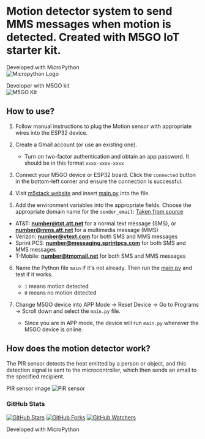 # Motion detector system to send MMS messages when motion is detected. Created with M5GO IoT starter kit. 

Developed with MicroPython\
![Micropython Logo](https://dashboard.snapcraft.io/site_media/appmedia/2018/12/mp_logo.png) 


Developer with M5GO kit\
![M5GO Kit](https://encrypted-tbn0.gstatic.com/images?q=tbn:ANd9GcSS2YtHgVWWzzhsuiFNPCIjIHTisbo3g6TOfmewtrU9gA&s) 

## How to use? 
1. Follow manual instructions to plug the Motion sensor with appropriate wires into the ESP32 device.

2. Create a Gmail account (or use an existing one).
   - Turn on two-factor authentication and obtain an app password. It should be in this format `xxxx-xxxx-xxxx`

4. Connect your M5GO device or ESP32 board. Click the `connected` button in the bottom-left corner and ensure the connection is successful. 

5. Visit [m5stack website](https://flow.m5stack.com/) and insert [main.py](https://github.com/AdityaRao127/motion-detector-system/blob/main/main.py) into the file.

6. Add the environment variables into the appropriate fields. Choose the appropriate domain name for the `sender_email`:
   [Taken from source](https://www.wikihow.com/Send-a-Text-from-Email)
  - AT&T: **number@txt.att.net** for a normal text message (SMS), or **number@mms.att.net** for a multimedia message (MMS)
  - Verizon: **number@vtext.com** for both SMS and MMS messages
  - Sprint PCS: **number@messaging.sprintpcs.com** for both SMS and MMS messages
  - T-Mobile: **number@tmomail.net** for both SMS and MMS messages

6. Name the Python file `main` if it's not already. Then run the [main.py](https://github.com/AdityaRao127/motion-detector-system/blob/main/main.py) and test if it works.
   - `1` means motion detected
   - `0` means no motion detected

8. Change M5GO device into APP Mode -> Reset Device -> Go to Programs -> Scroll down and select the `main.py` file.
   - Since you are in APP mode, the device will run `main.py`  whenever the M5GO device is online.
  

## How does the motion detector work? 
The PIR sensor detects the heat emitted by a person or object, and this detection signal is sent to the microcontroller, which then sends an email to the specified recipient.

PIR sensor image
![PIR sensor](https://ars.els-cdn.com/content/image/3-s2.0-B9780128236949000190-f08-05-9780128236949.jpg)


### GitHub Stats

[![GitHub Stars](https://img.shields.io/github/stars/AdityaRao127/motion-detector-system.svg)](https://github.com/AdityaRao127/motion-detector-system/stargazers)
[![GitHub Forks](https://img.shields.io/github/forks/AdityaRao127/motion-detector-system.svg)](https://github.com/AdityaRao127/motion-detector-system/network)
[![GitHub Watchers](https://img.shields.io/github/watchers/AdityaRao127/motion-detector-system.svg)](https://github.com/AdityaRao127/motion-detector-system/watchers)




















Developed with MicroPython
